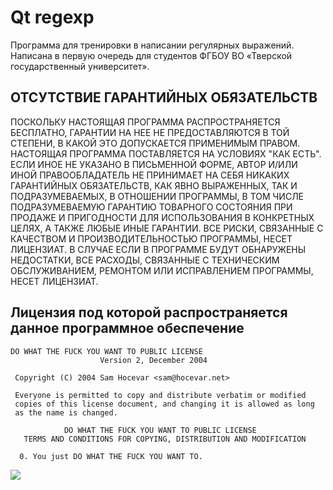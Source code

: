# Qt regexp

Программа для тренировки в написании регулярных выражений. Написана в первую очередь для студентов ФГБОУ ВО «Тверской государственный университет».

## **ОТСУТСТВИЕ ГАРАНТИЙНЫХ ОБЯЗАТЕЛЬСТВ**

ПОСКОЛЬКУ НАСТОЯЩАЯ ПРОГРАММА РАСПРОСТРАНЯЕТСЯ БЕСПЛАТНО, ГАРАНТИИ НА НЕЕ НЕ ПРЕДОСТАВЛЯЮТСЯ В ТОЙ СТЕПЕНИ, В КАКОЙ ЭТО ДОПУСКАЕТСЯ ПРИМЕНИМЫМ ПРАВОМ. НАСТОЯЩАЯ ПРОГРАММА ПОСТАВЛЯЕТСЯ НА УСЛОВИЯХ "КАК ЕСТЬ". ЕСЛИ ИНОЕ НЕ УКАЗАНО В ПИСЬМЕННОЙ ФОРМЕ, АВТОР И/ИЛИ ИНОЙ ПРАВООБЛАДАТЕЛЬ НЕ ПРИНИМАЕТ НА СЕБЯ НИКАКИХ ГАРАНТИЙНЫХ ОБЯЗАТЕЛЬСТВ, КАК ЯВНО ВЫРАЖЕННЫХ, ТАК И ПОДРАЗУМЕВАЕМЫХ, В ОТНОШЕНИИ ПРОГРАММЫ, В ТОМ ЧИСЛЕ ПОДРАЗУМЕВАЕМУЮ ГАРАНТИЮ ТОВАРНОГО СОСТОЯНИЯ ПРИ ПРОДАЖЕ И ПРИГОДНОСТИ ДЛЯ ИСПОЛЬЗОВАНИЯ В КОНКРЕТНЫХ ЦЕЛЯХ, А ТАКЖЕ ЛЮБЫЕ ИНЫЕ ГАРАНТИИ. ВСЕ РИСКИ, СВЯЗАННЫЕ С КАЧЕСТВОМ И ПРОИЗВОДИТЕЛЬНОСТЬЮ ПРОГРАММЫ, НЕСЕТ ЛИЦЕНЗИАТ. В СЛУЧАЕ ЕСЛИ В ПРОГРАММЕ БУДУТ ОБНАРУЖЕНЫ НЕДОСТАТКИ, ВСЕ РАСХОДЫ, СВЯЗАННЫЕ С ТЕХНИЧЕСКИМ ОБСЛУЖИВАНИЕМ, РЕМОНТОМ ИЛИ ИСПРАВЛЕНИЕМ ПРОГРАММЫ, НЕСЕТ ЛИЦЕНЗИАТ.

## Лицензия под которой распространяется данное программное обеспечение

```
DO WHAT THE FUCK YOU WANT TO PUBLIC LICENSE 
                    Version 2, December 2004 

 Copyright (C) 2004 Sam Hocevar <sam@hocevar.net> 

 Everyone is permitted to copy and distribute verbatim or modified 
 copies of this license document, and changing it is allowed as long 
 as the name is changed. 

            DO WHAT THE FUCK YOU WANT TO PUBLIC LICENSE 
   TERMS AND CONDITIONS FOR COPYING, DISTRIBUTION AND MODIFICATION 

  0. You just DO WHAT THE FUCK YOU WANT TO.
```

![](http://www.wtfpl.net/wp-content/uploads/2012/12/wtfpl-badge-1.png)

